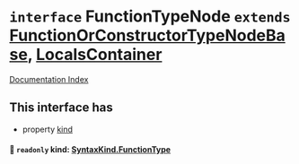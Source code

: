 # `interface` FunctionTypeNode `extends` [FunctionOrConstructorTypeNodeBase](../interface.FunctionOrConstructorTypeNodeBase/README.md), [LocalsContainer](../interface.LocalsContainer/README.md)

[Documentation Index](../README.md)

## This interface has

- property [kind](#-readonly-kind-syntaxkindfunctiontype)


#### 📄 `readonly` kind: [SyntaxKind.FunctionType](../enum.SyntaxKind/README.md#functiontype--184)



